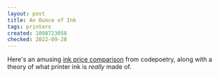 ```yaml
---
layout: post
title: An Ounce of Ink
tags: printers
created: 1098723058
checked: 2022-09-28
---
```

 Here's an amusing [ink price comparison](http://web.archive.org/web/20070815170119/http://www.codepoetry.net/archives/2004/10/23/an_ounce_of_ink.php) from codepoetry, along with a theory of what printer ink is _really_ made of.
